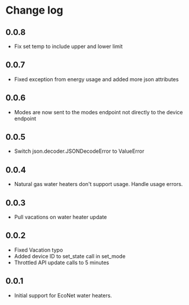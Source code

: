 # Change log

## 0.0.8
- Fix set temp to include upper and lower limit

## 0.0.7
- Fixed exception from energy usage and added more json attributes

## 0.0.6
- Modes are now sent to the modes endpoint not directly to the device endpoint

## 0.0.5
- Switch json.decoder.JSONDecodeError to ValueError

## 0.0.4
- Natural gas water heaters don't support usage. Handle usage errors.

## 0.0.3
- Pull vacations on water heater update

## 0.0.2
- Fixed Vacation typo
- Added device ID to set_state call in set_mode
- Throttled API update calls to 5 minutes

## 0.0.1
- Initial support for EcoNet water heaters.
